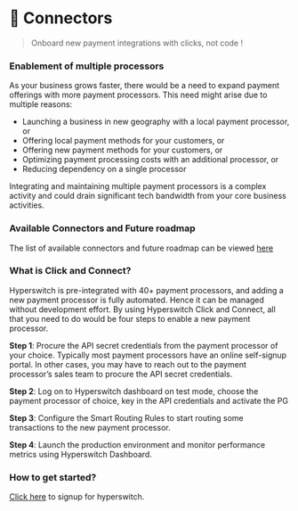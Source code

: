 # 🔗 Connectors

> Onboard new payment integrations with clicks, not code !

### Enablement of multiple processors

As your business grows faster, there would be a need to expand payment offerings with more payment processors. This need might arise due to multiple reasons:

* Launching a business in new geography with a local payment processor, or
* Offering local payment methods for your customers, or
* Offering new payment methods for your customers, or
* Optimizing payment processing costs with an additional processor, or
* Reducing dependency on a single processor

Integrating and maintaining multiple payment processors is a complex activity and could drain significant tech bandwidth from your core business activities.

### Available Connectors and Future roadmap <a href="#available-connectors-and-future-roadmap" id="available-connectors-and-future-roadmap"></a>

The list of available connectors and future roadmap can be viewed [here](https://docs.google.com/spreadsheets/u/1/d/e/2PACX-1vQWHLza9m5iO4Ol-tEBx22\_Nnq8Mb3ISCWI53nrinIGLK8eHYmHGnvXFXUXEut8AFyGyI9DipsYaBLG/pubhtml?gid=0\&single=true)

### What is Click and Connect?

Hyperswitch is pre-integrated with 40+ payment processors, and adding a new payment processor is fully automated. Hence it can be managed without development effort. By using Hyperswitch Click and Connect, all that you need to do would be four steps to enable a new payment processor.

**Step 1**: Procure the API secret credentials from the payment processor of your choice. Typically most payment processors have an online self-signup portal. In other cases, you may have to reach out to the payment processor’s sales team to procure the API secret credentials.

**Step 2**: Log on to Hyperswitch dashboard on test mode, choose the payment processor of choice, key in the API credentials and activate the PG

**Step 3**: Configure the Smart Routing Rules to start routing some transactions to the new payment processor.

**Step 4**: Launch the production environment and monitor performance metrics using Hyperswitch Dashboard.

### How to get started?

[Click here](https://hyperswitch.io/contact-sales) to signup for hyperswitch.
